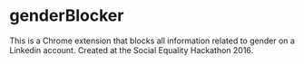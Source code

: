 # genderBlocker

This is a Chrome extension that blocks all information related to gender on a Linkedin account. Created at the Social Equality Hackathon 2016.
